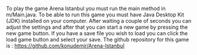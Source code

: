 To play the game Arena Istanbul you must run the main method in m/Main.java. To be able to run this game you must have Java Desktop Kit (JDK) installed on your computer.
After waiting a couple of seconds you can adjust the settings and after that you can start a new game by pressing the new game button.
If you have a save file you wish to load you can click the load game button and select your save.
The github repository for this game is : https://github.com/konudemir/Arena-Istanbul